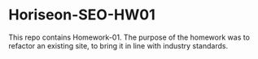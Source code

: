 # Horiseon-SEO-HW01
This repo contains Homework-01. The purpose of the homework was to refactor an existing site, to bring it in line with industry standards.

